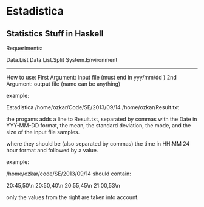 Estadistica
===========

Statistics Stuff in Haskell
-----------------------------

Requeriments:

Data.List
Data.List.Split
System.Environment

-----------------------------
How to use:
First Argument: input file (must end in yyy/mm/dd )
2nd Argument: output file (name can be anything)

example:

Estadistica /home/ozkar/Code/SE/2013/09/14 /home/ozkar/Result.txt

the progams adds a line to Result.txt, separated by commas with the Date in YYY-MM-DD format,
the mean, the standard deviation, the mode, and the size of the input file samples.

where they should be (also separated by commas) the time in HH:MM 24 hour format and followed by a value.

example:

/home/ozkar/code/SE/2013/09/14 should contain:

20:45,50\n
20:50,40\n
20:55,45\n
21:00,53\n

only the values from the right are taken into account.

